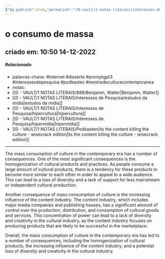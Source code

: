 ```yaml
---
{"dg-publish":true,"permalink":"/0-vault/1-notas-literais/interesses-de-pesquisa/o-consumo-de-massa/","tags":["internet","disserte","promptgpt3","interessesdepesquisa","podkasten","mestredeculturacontemporanea"],"dgHomeLink":true,"dgShowLocalGraph":true,"dgShowFileTree":true,"dgEnableSearch":true}
---
```


# o consumo de massa
## criado em: 10:50 14-12-2022

##### Relacionado
- palavras-chave: #internet #disserte #promptgpt3 #interessesdepesquisa #podkasten #mestredeculturacontemporanea
- notas:
- [[0 - VAULT/1 NOTAS LITERAIS/888/Benjamin, Walter\|Benjamin, Walter]]
- [[0 - VAULT/1 NOTAS LITERAIS/Interesses de Pesquisa/estudos da mídia\|estudos da mídia]]
- [[0 - VAULT/1 NOTAS LITERAIS/Interesses de Pesquisa/hipercultura\|hipercultura]]
- [[0 - VAULT/1 NOTAS LITERAIS/Interesses de Pesquisa/hipermídia\|hipermídia]]
- [[0 - VAULT/1 NOTAS LITERAIS/Podkasten/its the content killing the culture - wisecrack edition\|its the content killing the culture - wisecrack edition]]
---
The mass consumption of culture in the contemporary era has a number of consequences. One of the most significant consequences is the homogenization of cultural products and practices. As people consume a large amount of cultural products, there is a tendency for these products to become more similar to each other in order to appeal to a wide audience. This can lead to a loss of diversity and a lack of support for less mainstream or independent cultural production.

Another consequence of mass consumption of culture is the increasing influence of the content industry. The content industry, which includes major media companies and publishing houses, has a significant amount of control over the production, distribution, and consumption of cultural goods and services. This concentration of power can lead to a lack of diversity and creativity in the cultural industry, as the content industry focuses on producing products that are likely to be successful in the marketplace.

Overall, the mass consumption of culture in the contemporary era has led to a number of consequences, including the homogenization of cultural products, the increasing influence of the content industry, and a potential loss of diversity and creativity in the cultural industry.